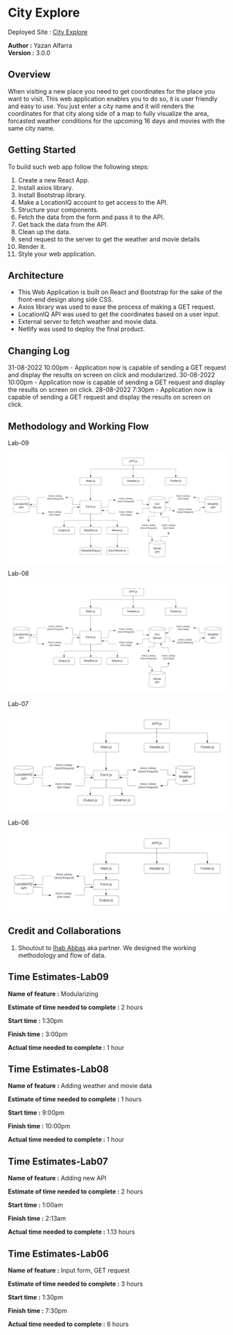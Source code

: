 # City Explore

Deployed Site : [City Explore](https://eloquent-arithmetic-06dad7.netlify.app/)

**Author :** Yazan Alfarra  
**Version :** 3.0.0

## Overview

When visiting a new place you need to get coordinates for the place you want to visit. This web application enables you to do so, it is user friendly and easy to use. You just enter a city name and it will renders the coordinates for that city along side of  a map to fully visualize the area, forcasted weather conditions for the upcoming 16 days and movies with the same city name.

## Getting Started

To build such web app follow the following steps:

1. Create a new React App.
2. Install axios library.
3. Install Bootstrap library.
4. Make a LocationIQ account to get access to the API.
5. Structure your components.
6. Fetch the data from the form and pass it to the API.
7. Get back the data from the API.
8. Clean up the data.
9. send request to the server to get the weather and movie details
10. Render it.
11. Style your web application.

## Architecture

- This Web Application is built on React and Bootstrap for the sake of the front-end design along side CSS.
- Axios library was used to ease the process of making a GET request.
- LocationIQ API was used to get the coordinates based on a user input.
- External server to fetch weather and movie data.
- Netlify was used to deploy the final product.

## Changing Log

31-08-2022 10:00pm - Application now is capable of sending a GET request and display the results on screen on click and modularized.
30-08-2022 10:00pm - Application now is capable of sending a GET request and display the results on screen on click.
28-08-2022 7:30pm - Application now is capable of sending a GET request and display the results on screen on click.

## Methodology and Working Flow

Lab-09

![Methodology and Work Flow](./lab09.png)

Lab-08

![Methodology and Work Flow](./lab08.png)

Lab-07

![Methodology and Work Flow](./updatedworkflow.png)

Lab-06

![Methodology and Work Flow](./workFlow.png)

## Credit and Collaborations

1. Shoutout to [Ihab Abbas](https://github.com/ihababbas) aka partner. We designed the working methodology and flow of data.

## Time Estimates-Lab09
  
**Name of feature :** Modularizing

**Estimate of time needed to complete :** 2 hours

**Start time :** 1:30pm

**Finish time :** 3:00pm

**Actual time needed to complete :** 1 hour

## Time Estimates-Lab08
  
**Name of feature :** Adding weather and movie data

**Estimate of time needed to complete :** 1 hours

**Start time :** 9:00pm

**Finish time :** 10:00pm

**Actual time needed to complete :** 1 hour

## Time Estimates-Lab07

**Name of feature :** Adding new API

**Estimate of time needed to complete :** 2 hours

**Start time :** 1:00am

**Finish time :** 2:13am

**Actual time needed to complete :** 1.13 hours

## Time Estimates-Lab06

**Name of feature :** Input form, GET request

**Estimate of time needed to complete :** 3 hours

**Start time :** 1:30pm

**Finish time :** 7:30pm

**Actual time needed to complete :** 6 hours
